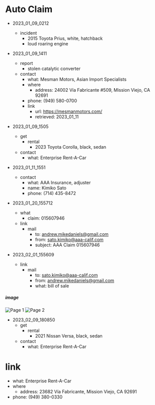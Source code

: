 # Auto Claim

- 2023_01_09_0212
  - incident
    - 2015 Toyota Prius, white, hatchback
    - loud roaring engine

- 2023_01_09_1411
  - report
    - stolen catalytic converter
  - contact
    - what: Mesman Motors, Asian Import Specialists
    - where
      - address: 24002 Vía Fabricante #509, Mission Viejo, CA 92691
    - phone: (949) 580-0700
    - link
      - url: https://mesmanmotors.com/
      - retrieved: 2023_01_11

- 2023_01_09_1505
  - get
    - rental
      - 2023 Toyota Corolla, black, sedan
  - contact
    - what: Enterprise Rent-A-Car

- 2023_01_11_1551
  - contact
    - what: AAA Insurance, adjuster
    - name: Kimiko Sato
    - phone: (714) 435-8472

- 2023_01_20_155712
  - what
    - claim: 015607946
  - link
    - mail
      - to: andrew.mikedaniels@gmail.com
      - from: sato.kimiko@aaa-calif.com
      - subject: AAA Claim 015607946

- 2023_02_01_155609
  - link
    - mail
      - to: sato.kimiko@aaa-calif.com
      - from: andrew.mikedaniels@gmail.com
      - what: bill of sale

##### image

![Page 1](./res/Page1_20230201_154106.jpg)
![Page 2](./res/Page2_20230201_154140.jpg)

- 2023_02_09_180850
  - get
    - rental
      - 2021 Nissan Versa, black, sedan
  - contact
    - what: Enterprise Rent-A-Car

# link
- what: Enterprise Rent-A-Car
- where
  - address: 23682 Vía Fabricante, Mission Viejo, CA 92691
- phone: (949) 380-0330
